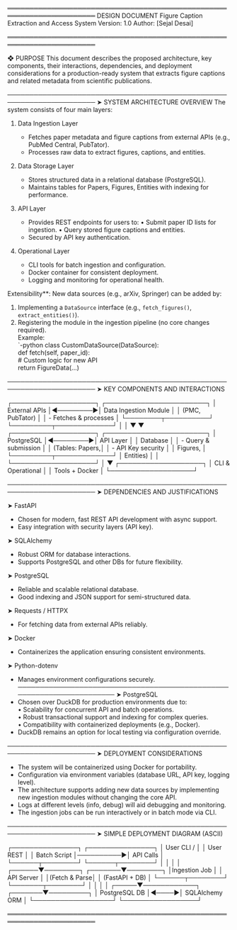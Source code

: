 
══════════════════════════════════════════════════════════════════════
             DESIGN DOCUMENT
Figure Caption Extraction and Access System
Version: 1.0
Author: [Sejal Desai]

══════════════════════════════════════════════════════════════════════

❖ PURPOSE
This document describes the proposed architecture, key components,
their interactions, dependencies, and deployment considerations
for a production-ready system that extracts figure captions and
related metadata from scientific publications.

──────────────────────────────────────────────────────────────────────
➤ SYSTEM ARCHITECTURE OVERVIEW
The system consists of four main layers:

  1. Data Ingestion Layer
     - Fetches paper metadata and figure captions from external APIs
       (e.g., PubMed Central, PubTator).
     - Processes raw data to extract figures, captions, and entities.
  
  2. Data Storage Layer
     - Stores structured data in a relational database (PostgreSQL).
     - Maintains tables for Papers, Figures, Entities with indexing for performance.

  3. API Layer
     - Provides REST endpoints for users to:
       • Submit paper ID lists for ingestion.
       • Query stored figure captions and entities.
     - Secured by API key authentication.

  4. Operational Layer
     - CLI tools for batch ingestion and configuration.
     - Docker container for consistent deployment.
     - Logging and monitoring for operational health.
  
  Extensibility**: New data sources (e.g., arXiv, Springer) can be added by:  
  1. Implementing a `DataSource` interface (e.g., `fetch_figures()`, `extract_entities()`).  
  2. Registering the module in the ingestion pipeline (no core changes required).  
  Example:  
  `-python
  class CustomDataSource(DataSource):  
      def fetch(self, paper_id):  
          # Custom logic for new API  
          return FigureData(...)  

──────────────────────────────────────────────────────────────────────
➤ KEY COMPONENTS AND INTERACTIONS

┌───────────────────┐          ┌───────────────────────┐
│ External APIs     │◀────────▶│ Data Ingestion Module  │
│ (PMC, PubTator)   │          │  - Fetches & processes │
└────────┬──────────┘          └─────────┬─────────────┘
         │                             │
         ▼                             ▼
┌───────────────────┐          ┌───────────────────────┐
│   PostgreSQL      │◀────────▶│    API Layer          │
│   Database        │          │  - Query & submission  │
│   (Tables: Papers,│          │  - API Key security    │
│    Figures,       │          └─────────┬─────────────┘
│    Entities)      │                    │
└───────────────────┘                    │
                                         ▼
                                ┌───────────────────┐
                                │ CLI & Operational │
                                │ Tools + Docker    │
                                └───────────────────┘

──────────────────────────────────────────────────────────────────────
➤ DEPENDENCIES AND JUSTIFICATIONS

➤ FastAPI
   - Chosen for modern, fast REST API development with async support.
   - Easy integration with security layers (API key).

➤ SQLAlchemy
   - Robust ORM for database interactions.
   - Supports PostgreSQL and other DBs for future flexibility.

➤ PostgreSQL
   - Reliable and scalable relational database.
   - Good indexing and JSON support for semi-structured data.

➤ Requests / HTTPX
   - For fetching data from external APIs reliably.

➤ Docker
   - Containerizes the application ensuring consistent environments.

➤ Python-dotenv
   - Manages environment configurations securely.
──────────────────────────────────────────────────────────────────────
➤ PostgreSQL
   - Chosen over DuckDB for production environments due to:  
     • Scalability for concurrent API and batch operations.  
     • Robust transactional support and indexing for complex queries.  
     • Compatibility with containerized deployments (e.g., Docker).  
   - DuckDB remains an option for local testing via configuration override.  

──────────────────────────────────────────────────────────────────────
➤ DEPLOYMENT CONSIDERATIONS

- The system will be containerized using Docker for portability.
- Configuration via environment variables (database URL, API key, logging level).
- The architecture supports adding new data sources by implementing
  new ingestion modules without changing the core API.
- Logs at different levels (info, debug) will aid debugging and monitoring.
- The ingestion jobs can be run interactively or in batch mode via CLI.

──────────────────────────────────────────────────────────────────────
➤ SIMPLE DEPLOYMENT DIAGRAM (ASCII)

  ┌───────────────┐           ┌───────────────┐
  │   User CLI /  │           │   User REST   │
  │  Batch Script │──────────▶│    API Calls  │
  └──────┬────────┘           └──────┬────────┘
         │                           │
         │                           │
  ┌──────▼────────┐          ┌───────▼────────┐
  │Ingestion Job  │          │    API Server   │
  │(Fetch & Parse│          │ (FastAPI + DB)  │
  └──────┬────────┘          └───────┬────────┘
         │                           │
         │                           │
   ┌─────▼────────────┐      ┌───────▼─────────┐
   │ PostgreSQL DB    │◀────▶│ SQLAlchemy ORM  │
   └──────────────────┘      └─────────────────┘

══════════════════════════════════════════════════════════════════════